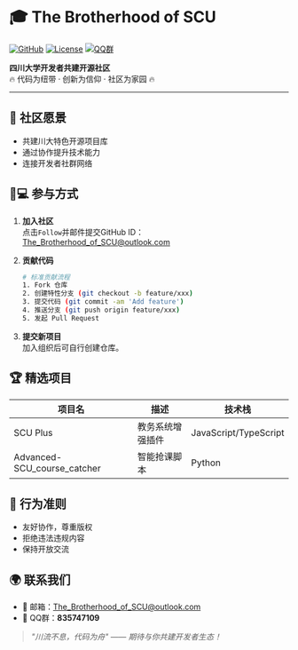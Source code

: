# 🎓 The Brotherhood of SCU

[![GitHub](https://img.shields.io/badge/Join%20Us-GitHub%20Org-blue?logo=github)](https://github.com/the-brotherhood-of-scu)
[![License](https://img.shields.io/badge/License-MIT-green.svg)](https://opensource.org/licenses/MIT)
[![QQ群](https://img.shields.io/badge/QQ群-835747109-purple.svg)](#)

**四川大学开发者共建开源社区**  
🔥 代码为纽带 · 创新为信仰 · 社区为家园 🔥

---

## 🌟 社区愿景
- 共建川大特色开源项目库
- 通过协作提升技术能力
- 连接开发者社群网络

## 👨💻 参与方式
1. **加入社区**  
   点击`Follow`并邮件提交GitHub ID：  
   [The_Brotherhood_of_SCU@outlook.com](mailto:The_Brotherhood_of_SCU@outlook.com)

2. **贡献代码**  
   ```bash
   # 标准贡献流程
   1. Fork 仓库
   2. 创建特性分支 (git checkout -b feature/xxx)
   3. 提交代码 (git commit -am 'Add feature')
   4. 推送分支 (git push origin feature/xxx)
   5. 发起 Pull Request
   ```

3. **提交新项目**  
   加入组织后可自行创建仓库。

## 🏆 精选项目
| 项目名                      | 描述                | 技术栈                  |
|-----------------------------|---------------------|-------------------------|
| SCU Plus                    | 教务系统增强插件    | JavaScript/TypeScript   |
| Advanced-SCU_course_catcher | 智能抢课脚本        | Python                  |

## 📜 行为准则
- 友好协作，尊重版权
- 拒绝违法违规内容
- 保持开放交流

## 🌍 联系我们
- 📧 邮箱：[The_Brotherhood_of_SCU@outlook.com](mailto:The_Brotherhood_of_SCU@outlook.com)
- 🤝 QQ群：**835747109**

> *"川流不息，代码为舟" —— 期待与你共建开发者生态！*

